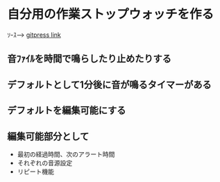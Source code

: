 # 自分用の作業ストップウォッチを作る
   ｿｰｽ--> [gitpress link](https://github.com/rika-9240/WrapLauncher)

 ## 音ﾌｧｲﾙを時間で鳴らしたり止めたりする
 ## デフォルトとして1分後に音が鳴るタイマーがある
 ## デフォルトを編集可能にする
 ## 編集可能部分として
  * 最初の経過時間、次のアラート時間
  * それぞれの音源設定
  * リピート機能

